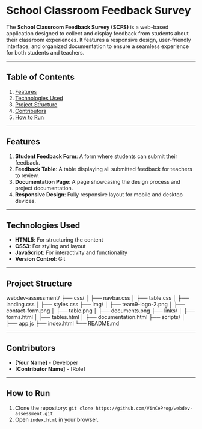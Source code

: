# School Classroom Feedback Survey

The **School Classroom Feedback Survey (SCFS)** is a web-based application designed to collect and display feedback from students about their classroom experiences. It features a responsive design, user-friendly interface, and organized documentation to ensure a seamless experience for both students and teachers.

---

## Table of Contents

1. [Features](#features)
2. [Technologies Used](#technologies-used)
3. [Project Structure](#project-structure)
3. [Contributors](#contributors)
4. [How to Run](#how-to-run)

---

## Features

1. **Student Feedback Form**: A form where students can submit their feedback.
2. **Feedback Table**: A table displaying all submitted feedback for teachers to review.
3. **Documentation Page**: A page showcasing the design process and project documentation.
4. **Responsive Design**: Fully responsive layout for mobile and desktop devices.

---

## Technologies Used

- **HTML5**: For structuring the content
- **CSS3**: For styling and layout
- **JavaScript**: For interactivity and functionality
- **Version Control**: Git

---

## Project Structure

webdev-assessment/
├── css/
│ ├── navbar.css
│ ├── table.css
│ ├── landing.css
│ ├── styles.css
├── img/
│ ├── team9-logo-2.png
│ ├── contact-form.png 
│ ├── table.png 
│ ├── documents.png 
├── links/
│ ├── forms.html
│ ├── tables.html
│ ├── documentation.html
├── scripts/
│ ├── app.js
├── index.html
└── README.md

---

## Contributors

- **[Your Name]** - Developer
- **[Contributor Name]** - [Role]

---

## How to Run

1. Clone the repository: `git clone https://github.com/VinCeProg/webdev-assessment.git`
2. Open `index.html` in your browser.

